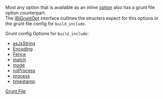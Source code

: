Most any option that is available as an inline [option](../Options) also has a grunt file option counterpart.  
The [IBiGruntOpt](/interfaces/_modules_interfaces_.ibigruntopt.html) interface outlines the structers expect for this options in the grunt file config for `build_include`.  

Grunt config Options for `build_include`:

* [asJsString](asjsstring/)
* [Encoding](encoding/)
* [Fence](fence/)
* [match](match/)
* [mode](mode/)
* [noProcess](noProcess/)
* [process](process/)
* [timestamp](timestamp/)

[Grunt File](../)